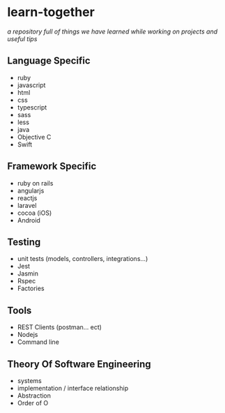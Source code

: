 [](http://www.quickmeme.com/img/e9/e9b82533f50538f4d36656f24bf2afb39642223033cd19d52ef1eea5b03ab1bf.jpg)
# learn-together
_a repository full of things we have learned while working on projects and useful tips_

## Language Specific
- ruby
- javascript
- html
- css
- typescript
- sass
- less
- java
- Objective C
- Swift

## Framework Specific
- ruby on rails
- angularjs
- reactjs
- laravel
- cocoa (iOS)
- Android

## Testing
- unit tests (models, controllers, integrations...)
- Jest
- Jasmin
- Rspec
- Factories

## Tools
- REST Clients (postman... ect)
- Nodejs
- Command line

## Theory Of Software Engineering
- systems
- implementation / interface relationship
- Abstraction
- Order of O
